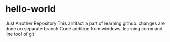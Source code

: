 # hello-world
Just Another Repository
This aritifact a part of learning github. changes are done on separate branch
Code addition from windows, learning command line tool of git
